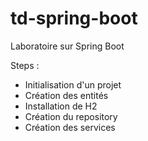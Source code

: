 # td-spring-boot
Laboratoire sur Spring Boot

Steps :
* Initialisation d'un projet
* Création des entités
* Installation de H2
* Création du repository
* Création des services
